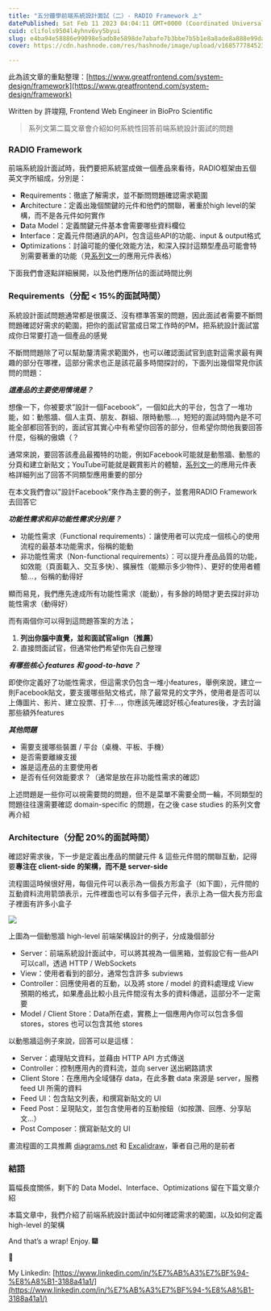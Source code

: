 ```yaml
---
title: "五分鐘學前端系統設計面試（二）- RADIO Framework 上"
datePublished: Sat Feb 11 2023 04:04:11 GMT+0000 (Coordinated Universal Time)
cuid: clifols9504l4yhnv6vy5byui
slug: e4ba94e58886e99098e5adb8e5898de7abafe7b3bbe7b5b1e8a8ade8a888e99da2e8a9a6-e4ba8c-radio-framework-e4b88a-cc0174954103
cover: https://cdn.hashnode.com/res/hashnode/image/upload/v1685777845238/b86c0d6e-7030-49a0-b5b6-163da0a184e5.jpeg

---
```


此為該文章的重點整理：[https://www.greatfrontend.com/system-design/framework](https://www.greatfrontend.com/system-design/framework)

Written by 許竣翔, Frontend Web Engineer in BioPro Scientific

> 系列文第二篇文章會介紹如何系統性回答前端系統設計面試的問題

### RADIO Framework

前端系統設計面試時，我們要把系統當成做一個產品來看待，RADIO框架由五個英文字所組成，分別是：

*   **R**equirements：徹底了解需求，並不斷問問題確認需求範圍
*   **A**rchitecture：定義出幾個關鍵的元件和他們的關聯，著重於high level的架構，而不是各元件如何實作
*   **D**ata Model：定義關鍵元件基本會需要哪些資料欄位
*   **I**nterface：定義元件間通訊的API，包含這些API的功能、input & output格式
*   **O**ptimizations：討論可能的優化效能方法，和深入探討這類型產品可能會特別需要著重的功能（見[系列文一](https://medium.com/@qaz7821819/%E5%89%8D%E7%AB%AF%E7%B3%BB%E7%B5%B1%E8%A8%AD%E8%A8%88%E4%B9%8B%E6%97%85-%E4%B8%80-be5d7ef68275)的應用元件表格）

下面我們會逐點詳細展開，以及他們應所佔的面試時間比例

### **R**equirements（分配 < 15%的面試時間）

系統設計面試問題通常都是很廣泛、沒有標準答案的問題，因此面試者需要不斷問問題確認好需求的範圍，把你的面試官當成日常工作時的PM，把系統設計面試當成你日常要打造一個產品的感覺

不斷問問題除了可以幫助釐清需求範圍外，也可以確認面試官到底對這需求最有興趣的部分在哪裡，這部分需求也正是該花最多時間探討的，下面列出幾個常見你該問的問題：

***這產品的主要使用情境是？***

想像一下，你被要求”設計一個Facebook”，一個如此大的平台，包含了一堆功能，如：動態牆、個人主頁、朋友、群組、限時動態…，短短的面試時間內是不可能全部都回答到的，面試官其實心中有希望你回答的部分，但希望你問他我要回答什麼，俗稱的傲嬌（？

通常來說，要回答該產品最獨特的功能，例如Facebook可能就是動態牆、動態的分頁和建立新貼文；YouTube可能就是觀賞影片的體驗，[系列文一](https://medium.com/@qaz7821819/%E5%89%8D%E7%AB%AF%E7%B3%BB%E7%B5%B1%E8%A8%AD%E8%A8%88%E4%B9%8B%E6%97%85-%E4%B8%80-be5d7ef68275)的應用元件表格詳細列出了回答不同類型應用重要的部分

在本文我們會以"設計Facebook”來作為主要的例子，並套用RADIO Framework去回答它

***功能性需求和非功能性需求分別是？***

*   功能性需求（Functional requirements）：讓使用者可以完成一個核心的使用流程的最基本功能需求，俗稱的能動
*   非功能性需求（Non-functional requirements）：可以提升產品品質的功能，如效能（頁面載入、交互多快）、擴展性（能顯示多少物件）、更好的使用者體驗…，俗稱的動得好

顯而易見，我們應先達成所有功能性需求（能動），有多餘的時間才更去探討非功能性需求（動得好）

而有兩個你可以得到這問題答案的方法；

1.  **列出你腦中直覺，並和面試官align（推薦）**
2.  直接問面試官，但通常他們希望你先自己整理

***有哪些核心 features 和 good-to-have？***

即使你定義好了功能性需求，但這需求仍包含一堆小features，舉例來說，建立一則Facebook貼文，要支援哪些貼文格式，除了最常見的文字外，使用者是否可以上傳圖片、影片、建立投票、打卡…，你應該先確認好核心features後，才去討論那些額外features

***其他問題***

*   需要支援哪些裝置 / 平台（桌機、平板、手機）
*   是否需要離線支援
*   誰是這產品的主要使用者
*   是否有任何效能要求？（通常是放在非功能性需求的確認）

上述問題是一些你可以視需要問的問題，但不是菜單不需要全問一輪，不同類型的問題往往還需要確認 domain-specific 的問題，在之後 case studies 的系列文會再介紹

### Architecture（分配 20%的面試時間）

確認好需求後，下一步是定義出產品的關鍵元件 & 這些元件間的關聯互動，記得要**專注在 client-side 的架構，而不是 server-side**

流程圖這時候很好用，每個元件可以表示為一個長方形盒子（如下圖），元件間的互動資料流用箭頭表示，元件裡面也可以有多個子元件，表示上為一個大長方形盒子裡面有許多小盒子

![](https://cdn.hashnode.com/res/hashnode/image/upload/v1685777842715/83e52a4e-82df-43b8-b345-083152f779f3.png)

上圖為一個動態牆 high-level 前端架構設計的例子，分成幾個部分

*   Server：前端系統設計面試中，可以將其視為一個黑箱，並假設它有一些API可以call，透過 HTTP / WebSockets
*   View：使用者看到的部分，通常包含許多 subviews
*   Controller：回應使用者的互動，以及將 store / model 的資料處理成 View 預期的格式，如果產品比較小且元件間沒有太多的資料傳遞，這部分不一定需要
*   Model / Client Store：Data所在處，實務上一個應用內你可以包含多個 stores，stores 也可以包含其他 stores

以動態牆這例子來說，回答可以是這樣：

*   Server：處理貼文資料，並藉由 HTTP API 方式傳送
*   Controller：控制應用內的資料流，並向 server 送出網路請求
*   Client Store：在應用內全域儲存 data，在此多數 data 來源是 server，服務 feed UI 所需的資料
*   Feed UI：包含貼文列表，和撰寫新貼文的 UI
*   Feed Post：呈現貼文，並包含使用者的互動按鈕（如按讚、回應、分享貼文…）
*   Post Composer：撰寫新貼文的 UI

畫流程圖的工具推薦 [diagrams.net](https://app.diagrams.net/) 和 [Excalidraw](https://excalidraw.com/)，筆者自己用的是前者

### 結語

篇幅長度關係，剩下的 Data Model、Interface、Optimizations 留在下篇文章介紹

本篇文章中，我們介紹了前端系統設計面試中如何確認需求的範圍，以及如何定義 high-level 的架構

And that’s a wrap! Enjoy. 🎆

👏

My Linkedin: [https://www.linkedin.com/in/%E7%AB%A3%E7%BF%94-%E8%A8%B1-3188a41a1/](https://www.linkedin.com/in/%E7%AB%A3%E7%BF%94-%E8%A8%B1-3188a41a1/)